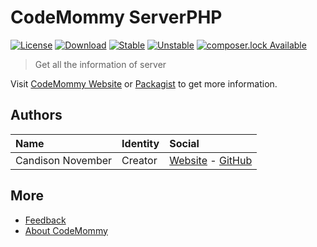 # CodeMommy ServerPHP

[![License](https://poser.pugx.org/CodeMommy/ServerPHP/license?format=flat-square)](LICENSE)
[![Download](https://poser.pugx.org/CodeMommy/ServerPHP/downloads?format=flat-square)](https://packagist.org/packages/CodeMommy/ServerPHP)
[![Stable](https://poser.pugx.org/CodeMommy/ServerPHP/version?format=flat-square)](https://packagist.org/packages/CodeMommy/ServerPHP)
[![Unstable](https://poser.pugx.org/CodeMommy/ServerPHP/v/unstable?format=flat-square)](https://packagist.org/packages/CodeMommy/ServerPHP)
[![composer.lock Available](https://poser.pugx.org/CodeMommy/ServerPHP/composerlock?format=flat-square)](https://packagist.org/packages/CodeMommy/ServerPHP)

> Get all the information of server

Visit [CodeMommy Website](http://www.codemommy.com) or [Packagist](https://packagist.org/packages/CodeMommy/ServerPHP) to get more information.

## Authors

| Name | Identity | Social |
| :--- | :------- | :----- |
| Candison November | Creator  | [Website](http://www.kandisheng.com) - [GitHub](https://github.com/KanDisheng) |

## More

- [Feedback](https://github.com/CodeMommy/ServerPHP/issues)
- [About CodeMommy](https://github.com/CodeMommy/CodeMommy)